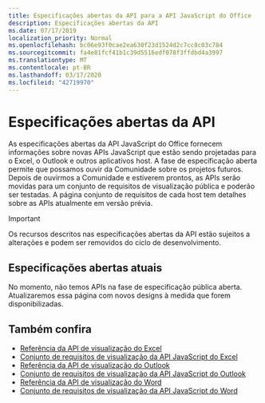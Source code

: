 ```yaml
---
title: Especificações abertas da API para a API JavaScript do Office
description: Especificações abertas da API
ms.date: 07/17/2019
localization_priority: Normal
ms.openlocfilehash: bc06e93f0cae2ea630f23d1524d2c7cc8c03c784
ms.sourcegitcommit: fa4e81fcf41b1c39d5516edf078f3ffdbd4a3997
ms.translationtype: MT
ms.contentlocale: pt-BR
ms.lasthandoff: 03/17/2020
ms.locfileid: "42719970"
---
```

# <a name="api-open-specifications"></a>Especificações abertas da API

As especificações abertas da API JavaScript do Office fornecem informações sobre novas APIs JavaScript que estão sendo projetadas para o Excel, o Outlook e outros aplicativos host. A fase de especificação aberta permite que possamos ouvir da Comunidade sobre os projetos futuros. Depois de ouvirmos a Comunidade e estiverem prontos, as APIs serão movidas para um conjunto de requisitos de visualização pública e poderão ser testadas. A página conjunto de requisitos de cada host tem detalhes sobre as APIs atualmente em versão prévia.

> [!IMPORTANT]
> Os recursos descritos nas especificações abertas da API estão sujeitos a alterações e podem ser removidos do ciclo de desenvolvimento.

## <a name="current-open-specifications"></a>Especificações abertas atuais

No momento, não temos APIs na fase de especificação pública aberta. Atualizaremos essa página com novos designs à medida que forem disponibilizadas.

## <a name="see-also"></a>Também confira

- [Referência da API de visualização do Excel](/javascript/api/excel)
- [Conjunto de requisitos de visualização da API JavaScript do Excel](../requirement-sets/excel-preview-apis.md)
- [Referência da API de visualização do Outlook](/javascript/api/outlook)
- [Conjunto de requisitos de visualização da API JavaScript do Outlook](..//objectmodel/preview-requirement-set/outlook-requirement-set-preview.md)
- [Referência da API de visualização do Word](/javascript/api/word)
- [Conjunto de requisitos de visualização da API JavaScript do Word](../requirement-sets/word-preview-apis.md)

